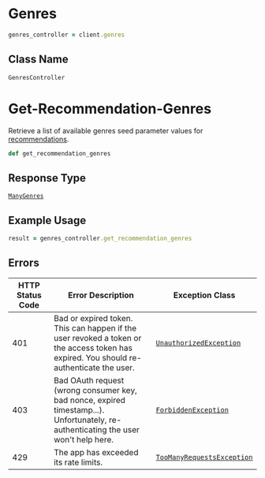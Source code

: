 # Genres

```ruby
genres_controller = client.genres
```

## Class Name

`GenresController`


# Get-Recommendation-Genres

Retrieve a list of available genres seed parameter values for [recommendations](/documentation/web-api/reference/get-recommendations).

```ruby
def get_recommendation_genres
```

## Response Type

[`ManyGenres`](../../doc/models/many-genres.md)

## Example Usage

```ruby
result = genres_controller.get_recommendation_genres
```

## Errors

| HTTP Status Code | Error Description | Exception Class |
|  --- | --- | --- |
| 401 | Bad or expired token. This can happen if the user revoked a token or<br>the access token has expired. You should re-authenticate the user. | [`UnauthorizedException`](../../doc/models/unauthorized-exception.md) |
| 403 | Bad OAuth request (wrong consumer key, bad nonce, expired<br>timestamp...). Unfortunately, re-authenticating the user won't help here. | [`ForbiddenException`](../../doc/models/forbidden-exception.md) |
| 429 | The app has exceeded its rate limits. | [`TooManyRequestsException`](../../doc/models/too-many-requests-exception.md) |

